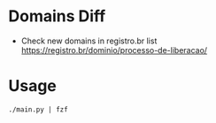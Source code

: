 # Domains Diff

- Check new domains in registro.br list https://registro.br/dominio/processo-de-liberacao/

# Usage

```
./main.py | fzf
```
